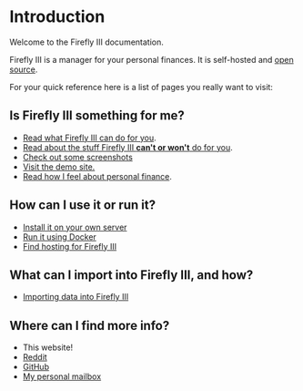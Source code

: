 # Introduction

Welcome to the Firefly III documentation.

Firefly III is a manager for your personal finances. It is self-hosted and [open source](https://github.com/firefly-iii/firefly-iii).

For your quick reference here is a list of pages you really want to visit:

## Is Firefly III something for me?

* [Read what Firefly III can do for you](about-firefly-iii/introduction.md).
* [Read about the stuff Firefly III **can't or won't** do for you](about-firefly-iii/what-its-not.md).
* [Check out some screenshots](about-firefly-iii/screenshots.md)
* [Visit the demo site.](https://demo.firefly-iii.org/)
* [Read how I feel about personal finance](about-firefly-iii/personal-finances.md).

## How can I use it or run it?

* [Install it on your own server](installation/self_hosted.md)
* [Run it using Docker](installation/docker.md)
* [Find hosting for Firefly III](installation/third_parties.md)

## What can I import into Firefly III, and how?

* [Importing data into Firefly III](importing-data/introduction.md)

## Where can I find more info?

* This website!
* [Reddit](https://old.reddit.com/r/FireflyIII/)
* [GitHub](https://github.com/firefly-iii/firefly-iii/)
* [My personal mailbox](mailto:james@firefly-iii.org)


